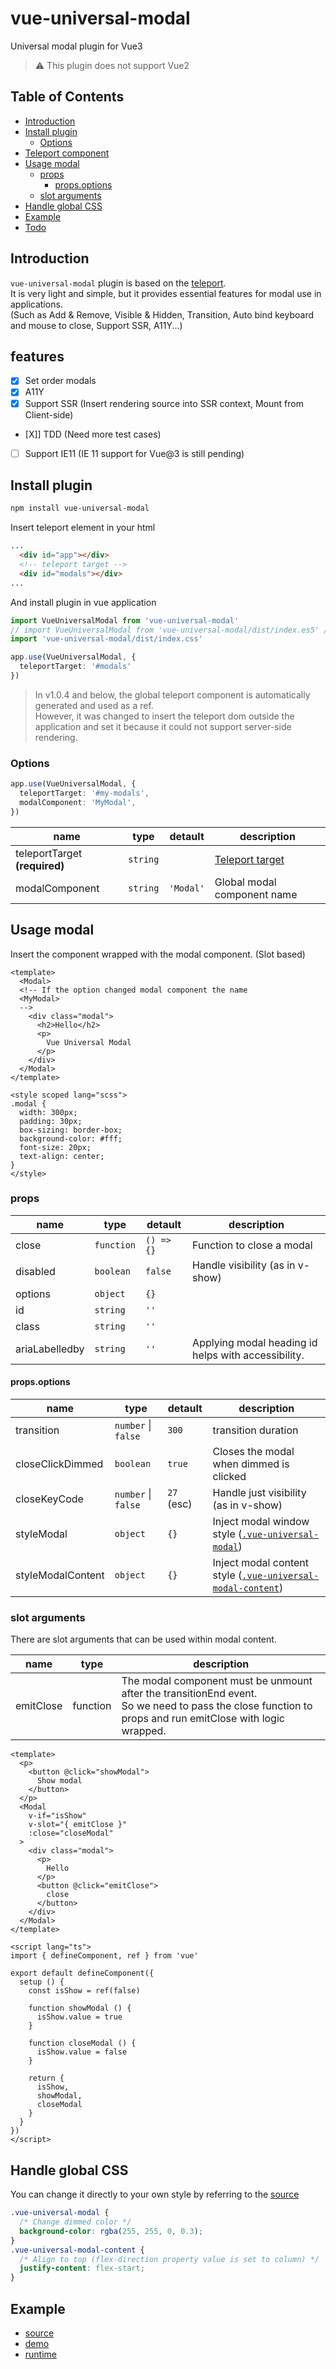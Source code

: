 # vue-universal-modal

Universal modal plugin for Vue3

> ⚠️ This plugin does not support Vue2

## Table of Contents

- [Introduction](#introduction)
- [Install plugin](#install-plugin)
  * [Options](#options)
- [Teleport component](#teleport-component)
- [Usage modal](#usage-modal)
  * [props](#props)
    + [props.options](#propsoptions)
  * [slot arguments](#slot-arguments)
- [Handle global CSS](#handle-global-css)
- [Example](#example)
- [Todo](#todo)


## Introduction

`vue-universal-modal` plugin is based on the <a href="https://v3.vuejs.org/guide/teleport.html#teleport" target="_blank">teleport</a>.  
It is very light and simple, but it provides essential features for modal use in applications.  
(Such as Add & Remove, Visible & Hidden, Transition, Auto bind keyboard and mouse to close, Support SSR, A11Y...)

## features

* [x] Set order modals
* [x] A11Y
* [X] Support SSR (Insert rendering source into SSR context, Mount from Client-side)
* [X]] TDD (Need more test cases)
* [ ] Support IE11 (IE 11 support for Vue@3 is still pending)

## Install plugin

```bash
npm install vue-universal-modal
```

Insert teleport element in your html

```html
...
  <div id="app"></div>
  <!-- teleport target -->
  <div id="modals"></div>
...
```

And install plugin in vue application

```ts
import VueUniversalModal from 'vue-universal-modal'
// import VueUniversalModal from 'vue-universal-modal/dist/index.es5' // If need to use es5 build
import 'vue-universal-modal/dist/index.css'

app.use(VueUniversalModal, {
  teleportTarget: '#modals'
})
```

> In v1.0.4 and below, the global teleport component is automatically generated and used as a ref.  
However, it was changed to insert the teleport dom outside the application and set it because it could not support server-side rendering.

### Options

```ts
app.use(VueUniversalModal, {
  teleportTarget: '#my-modals',
  modalComponent: 'MyModal',
})
```

| name | type | detault | description |
|- | - | - | - |
| teleportTarget **(required)** | `string` | | <a href="https://v3.vuejs.org/api/built-in-components.html#teleport" target="_blank">Teleport target</a> |
| modalComponent | `string` | `'Modal'` | Global modal component name |

## Usage modal

Insert the component wrapped with the modal component. (Slot based)

```vue
<template>
  <Modal>
  <!-- If the option changed modal component the name
  <MyModal>
  -->
    <div class="modal">
      <h2>Hello</h2>
      <p>
        Vue Universal Modal
      </p>
    </div>
  </Modal>
</template>

<style scoped lang="scss">
.modal {
  width: 300px;
  padding: 30px;
  box-sizing: border-box;
  background-color: #fff;
  font-size: 20px;
  text-align: center;
}
</style>
```

### props

| name | type | detault | description |
|- | - | - | - |
| close | `function` | `() => {}` | Function to close a modal |
| disabled | `boolean` | `false` | Handle visibility (as in v-show) |
| options | `object` | `{}` |  |
| id | `string` | `''` |  | modal id
| class | `string` | `''` |  | modal class
| ariaLabelledby | `string` | `''` | Applying modal heading id helps with accessibility. |

#### props.options

| name | type | detault | description |
|- | - | - | - |
| transition | `number` &#124; `false` | `300` | transition duration |
| closeClickDimmed | `boolean` | `true` | Closes the modal when dimmed is clicked |
| closeKeyCode | `number` &#124; `false` | `27` (esc) | Handle just visibility (as in v-show) |
| styleModal | `object` | `{}` | Inject modal window style (<a href="https://github.com/hoiheart/vue-universal-modal/blob/master/src/Modal.vue" target="_blank">`.vue-universal-modal`</a>)|
| styleModalContent | `object` | `{}` | Inject modal content style (<a href="https://github.com/hoiheart/vue-universal-modal/blob/master/src/Modal.vue" target="_blank">`.vue-universal-modal-content`</a>)|

### slot arguments

There are slot arguments that can be used within modal content.

| name | type | description |
|- | - | - |
| emitClose | function | The modal component must be unmount after the transitionEnd event.<br>So we need to pass the close function to props and run emitClose with logic wrapped. |

```vue
<template>
  <p>
    <button @click="showModal">
      Show modal
    </button>
  </p>
  <Modal
    v-if="isShow"
    v-slot="{ emitClose }"
    :close="closeModal"
  >
    <div class="modal">
      <p>
        Hello
      </p>
      <button @click="emitClose">
        close
      </button>
    </div>
  </Modal>
</template>

<script lang="ts">
import { defineComponent, ref } from 'vue'

export default defineComponent({
  setup () {
    const isShow = ref(false)

    function showModal () {
      isShow.value = true
    }

    function closeModal () {
      isShow.value = false
    }

    return {
      isShow,
      showModal,
      closeModal
    }
  }
})
</script>
```

## Handle global CSS

You can change it directly to your own style by referring to the <a href="https://github.com/hoiheart/vue-universal-modal/blob/master/src/Modal.vue" target="_blank">source</a>

```css
.vue-universal-modal {
  /* Change dimmed color */
  background-color: rgba(255, 255, 0, 0.3);
}
.vue-universal-modal-content {
  /* Align to top (flex-direction property value is set to column) */
  justify-content: flex-start;
}
```

## Example

* <a href="https://github.com/hoiheart/vue-universal-modal/blob/master/example" target="_blank">source</a>
* <a href="https://hoiheart.github.io/vue-universal-modal/demo/index.html" target="_blank">demo</a>
* <a href="https://hoiheart.github.io/vue-universal-modal/example/runtime.html" target="_blank">runtime</a>
